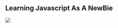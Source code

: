 ## Learning Javascript As A NewBie

<img class="javascript" src="http://www.javatpoint.com/images/javascript/javascript_logo.png">
